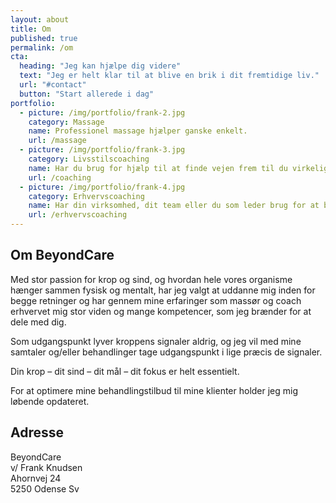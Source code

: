 ```yaml
---
layout: about
title: Om
published: true
permalink: /om
cta:
  heading: "Jeg kan hjælpe dig videre"
  text: "Jeg er helt klar til at blive en brik i dit fremtidige liv."
  url: "#contact"
  button: "Start allerede i dag"
portfolio:
  - picture: /img/portfolio/frank-2.jpg
    category: Massage
    name: Professionel massage hjælper ganske enkelt.
    url: /massage
  - picture: /img/portfolio/frank-3.jpg
    category: Livsstilscoaching
    name: Har du brug for hjælp til at finde vejen frem til du virkelig vil?
    url: /coaching
  - picture: /img/portfolio/frank-4.jpg
    category: Erhvervscoaching
    name: Har din virksomhed, dit team eller du som leder brug for at blive endnu skarpere på det I allerede kan?
    url: /erhvervscoaching
---
```


## Om BeyondCare

Med stor passion for krop og sind, og hvordan hele vores organisme hænger sammen fysisk og mentalt, har jeg valgt at uddanne mig inden for begge retninger og har gennem mine erfaringer som massør og coach erhvervet mig stor viden og mange kompetencer, som jeg brænder for at dele med dig.

Som udgangspunkt lyver kroppens signaler aldrig, og jeg vil med mine samtaler og/eller behandlinger tage udgangspunkt i lige præcis de signaler.

Din krop – dit sind – dit mål – dit fokus er helt essentielt.

For at optimere mine behandlingstilbud til mine klienter holder jeg mig løbende opdateret.

## Adresse

BeyondCare  
v/ Frank Knudsen  
Ahornvej 24  
5250 Odense Sv
